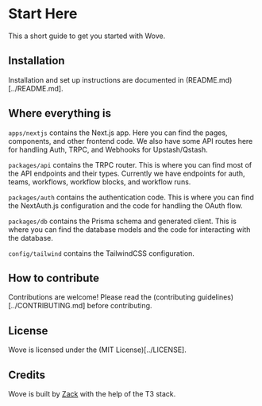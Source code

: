 # Start Here

This a short guide to get you started with Wove.

## Installation

Installation and set up instructions are documented in (README.md)[../README.md].

## Where everything is

`apps/nextjs` contains the Next.js app. Here you can find the pages, components, and other frontend code. We also have some API routes here for handling Auth, TRPC, and Webhooks for Upstash/Qstash.

`packages/api` contains the TRPC router. This is where you can find most of the API endpoints and their types. Currently we have endpoints for auth, teams, workflows, workflow blocks, and workflow runs.

`packages/auth` contains the authentication code. This is where you can find the NextAuth.js configuration and the code for handling the OAuth flow.

`packages/db` contains the Prisma schema and generated client. This is where you can find the database models and the code for interacting with the database.

`config/tailwind` contains the TailwindCSS configuration.

## How to contribute

Contributions are welcome! Please read the (contributing guidelines)[../CONTRIBUTING.md] before contributing.

## License

Wove is licensed under the (MIT License)[../LICENSE].

## Credits

Wove is built by [Zack](https://twitter.com/zckly) with the help of the T3 stack.
